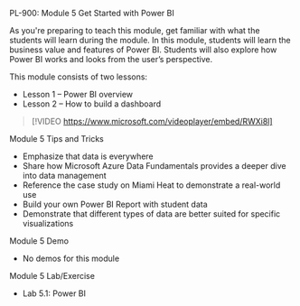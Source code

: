 

PL-900: Module 5 Get Started with Power BI

As you're preparing to teach this module, get familiar with what the students will learn during the module. In this module, students will learn the business value and features of Power BI. Students will also explore how Power BI works and looks from the user’s perspective.

This module consists of two lessons:

- Lesson 1 – Power BI overview
- Lesson 2 – How to build a dashboard
 
> [!VIDEO https://www.microsoft.com/videoplayer/embed/RWXi8l]

Module 5 Tips and Tricks

- Emphasize that data is everywhere
- Share how Microsoft Azure Data Fundamentals provides a deeper dive into data management
- Reference the case study on Miami Heat to demonstrate a real-world use
- Build your own Power BI Report with student data
- Demonstrate that different types of data are better suited for specific visualizations

Module 5 Demo

- No demos for this module

Module 5 Lab/Exercise

- Lab 5.1: Power BI
